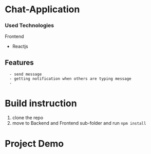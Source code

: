 # Chat-Application
### Used Technologies
 Frontend
  - Reactjs
##  Features
      - send message
      - getting notification when others are typing message
      - 
# Build instruction
1.  clone the repo
2.  move to Backend and Frontend sub-folder and run `npm install`


# Project Demo
<!-- <a href="https://imgflip.com/gif/2kxwik"><img src="https://i.imgflip.com/2kxwik.gif" title="made at imgflip.com"/></a> -->


